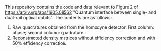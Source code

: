 This repository contains the code and data relevant to Figure 2 of https://arxiv.org/abs/1905.08562 "Quantum interface between single- and dual-rail optical qubits". The contents are as follows:
1. Raw quadratures obtained from the homodyne detector. First column: phase; second column: quadrature.
2. Reconstructed density matrices without efficiency correction and with 50% efficiency correction.
